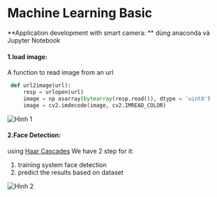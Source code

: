 # Machine Learning Basic
**Application development with smart camera: ** dùng anaconda và Jupyter Notebook

#### 1.load image:
A function to read image from an url
``` python
 def url2image(url):
     resp = urlopen(url)
     image = np asarray(bytearray(resp.read()), dtype = 'uint8')
     image = cv2.imdecode(image, cv2.IMREAD_COLOR)
```

![Hình 1](https://i.imgur.com/LeADMo4.png)

#### 2.Face Detection:
using [Haar Cascades](https://docs.opencv.org/3.4.1/d7/d8b/tutorial_py_face_detection.html)
We have 2 step for it:
1. training system face detection
2. predict the results based on dataset

![Hình 2](https://imgur.com/YttbTjr.png)
